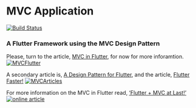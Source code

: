 # MVC Application

[![Build Status](https://travis-ci.org/joemccann/dillinger.svg?branch=master)](https://travis-ci.org/joemccann/dillinger)
### A Flutter Framework using the MVC Design Pattern

Please, turn to the article, [MVC in Flutter](https://medium.com/@greg.perry/mvc-in-flutter-part-1-51d5eba081a3), for now for more inforamtion.
[![MVCFlutter](https://user-images.githubusercontent.com/32497443/61597533-758cf080-abd7-11e9-8f76-8d6b45d26b0c.png)](https://medium.com/@greg.perry/mvc-in-flutter-part-1-51d5eba081a3)

A secondary article is, [A Design Pattern for Flutter](https://medium.com/@greg.perry/a-design-pattern-for-flutter-db6ccaea2413), and the article, [Flutter Faster!](https://medium.com/@greg.perry/flutter-faster-db1e0fef57ba)
[![MVCArticles](https://user-images.githubusercontent.com/32497443/61597695-2e9ffa80-abd9-11e9-94b1-8c6f2254607e.png)](https://medium.com/@greg.perry)

For more information on the MVC in Flutter read, [‘Flutter + MVC at Last!’](https://medium.com/flutter-community/flutter-mvc-at-last-275a0dc1e730)
[![online article](https://user-images.githubusercontent.com/32497443/47087365-c9524f80-d1e9-11e8-85e5-6c8bbabb18cc.png)](https://medium.com/flutter-community/flutter-mvc-at-last-275a0dc1e730)